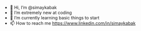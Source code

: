 - 👋 Hi, I’m @simaykabak
- 👀 I’m extremely new at coding
- 🌱 I’m currently learning basic things to start 
- 📫 How to reach me https://www.linkedin.com/in/simaykabak

<!---
simaykabak/simaykabak is a ✨ special ✨ repository because its `README.md` (this file) appears on your GitHub profile.
You can click the Preview link to take a look at your changes.
--->
